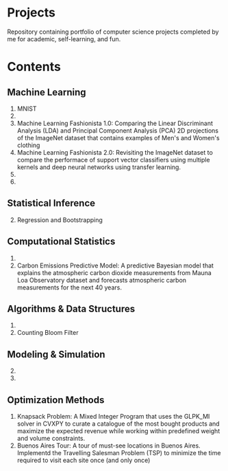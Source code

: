 # Projects
Repository containing portfolio of computer science projects completed by me for academic, self-learning, and fun.

# Contents
## Machine Learning
1. MNIST
2.
3. Machine Learning Fashionista 1.0: Comparing the Linear Discriminant Analysis (LDA) and Principal Component Analysis (PCA) 2D projections of the ImageNet dataset that contains examples of Men's and Women's clothing
4. Machine Learning Fashionista 2.0: Revisiting the ImageNet dataset to compare the performace of support vector classifiers using multiple kernels and deep neural networks using transfer learning.
5.
6.

## Statistical Inference

2. Regression and Bootstrapping

## Computational Statistics
1.
2. Carbon Emissions Predictive Model: A predictive Bayesian model that explains the atmospheric carbon dioxide measurements from Mauna Loa Observatory dataset and forecasts atmospheric carbon measurements for the next 40 years.

## Algorithms & Data Structures
1. 
2. Counting Bloom Filter

## Modeling & Simulation

2.
3.

## Optimization Methods
1. Knapsack Problem: A Mixed Integer Program that uses the GLPK_MI solver in CVXPY to curate a catalogue of the most bought products and maximize the expected revenue while working within predefined weight and volume constraints.
2. Buenos Aires Tour: A tour of must-see locations in Buenos Aires. Implementd the Travelling Salesman Problem (TSP) to minimize the time required to visit each site once (and only once)

